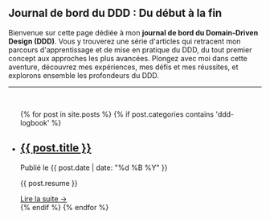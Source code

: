 ## Journal de bord du DDD : Du début à la fin

Bienvenue sur cette page dédiée à mon **journal de bord du Domain-Driven Design (DDD)**. Vous y trouverez une série d'articles qui retracent mon parcours d'apprentissage et de mise en pratique du DDD, du tout premier concept aux approches les plus avancées. Plongez avec moi dans cette aventure, découvrez mes expériences, mes défis et mes réussites, et explorons ensemble les profondeurs du DDD.

--- 
<br>
<ul class="post-list">
    {% for post in site.posts %}
        {% if post.categories contains 'ddd-logbook' %}
            <li class="post-item">
            <h2><a href="/fr{{ post.permalink }}">{{ post.title }}</a></h2>
            <p class="post-meta">Publié le {{ post.date | date: "%d %B %Y" }}</p>
            <p class="post-excerpt">
                {{ post.resume }}
            </p>
            <a class="read-more" href="/fr{{ post.permalink }}">Lire la suite &rarr;</a>
            </li>
        {% endif %}
    {% endfor %}
</ul>